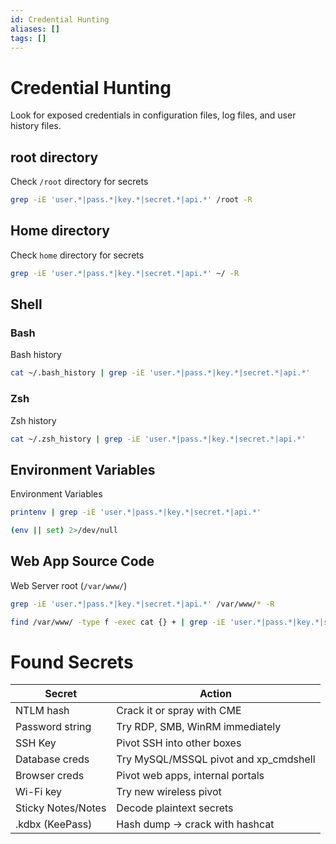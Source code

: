 ```yaml
---
id: Credential Hunting
aliases: []
tags: []
---
```


# Credential Hunting

Look for exposed credentials in configuration files, log files, and user history
files.

## root directory

Check `/root` directory for secrets

```sh
grep -iE 'user.*|pass.*|key.*|secret.*|api.*' /root -R
```

## Home directory

Check `home` directory for secrets

```sh
grep -iE 'user.*|pass.*|key.*|secret.*|api.*' ~/ -R
```

<!-- Shell {{{-->
## Shell

### Bash

Bash history

```sh
cat ~/.bash_history | grep -iE 'user.*|pass.*|key.*|secret.*|api.*'
```

### Zsh

Zsh history

```sh
cat ~/.zsh_history | grep -iE 'user.*|pass.*|key.*|secret.*|api.*'
```
<!-- }}} -->

<!-- Environment Variables {{{-->
## Environment Variables

Environment Variables

```sh
printenv | grep -iE 'user.*|pass.*|key.*|secret.*|api.*'
```

```sh
(env || set) 2>/dev/null
```
<!-- }}} -->

<!-- Web App Source Code {{{-->
## Web App Source Code

Web Server root (`/var/www/`)

```sh
grep -iE 'user.*|pass.*|key.*|secret.*|api.*' /var/www/* -R
```

```sh
find /var/www/ -type f -exec cat {} + | grep -iE 'user.*|pass.*|key.*|secret.*|api.*'
```
<!-- }}} -->

# Found Secrets

| Secret             | Action                                 |
| ------------------ | -------------------------------------- |
| NTLM hash          | Crack it or spray with CME             |
| Password string    | Try RDP, SMB, WinRM immediately        |
| SSH Key            | Pivot SSH into other boxes             |
| Database creds     | Try MySQL/MSSQL pivot and xp_cmdshell  |
| Browser creds      | Pivot web apps, internal portals       |
| Wi-Fi key          | Try new wireless pivot                 |
| Sticky Notes/Notes | Decode plaintext secrets               |
| .kdbx (KeePass)    | Hash dump → crack with hashcat         |
